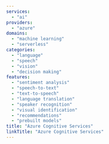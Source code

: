 ```yaml
---
services:
  - "ai"
providers:
  - "azure"
domains:
  - "machine learning"
  - "serverless"
categories:
  - "language"
  - "speech"
  - "vision"
  - "decision making"
features:
  - "sentiment analysis"
  - "speech-to-text"
  - "text-to-speech"
  - "language translation"
  - "speaker recognition"
  - "visual identification"
  - "recommendations"
  - "prebuilt models"
title: "Azure Cognitive Services"
linkTitle: "Azure Cognitive Services"
---
```

